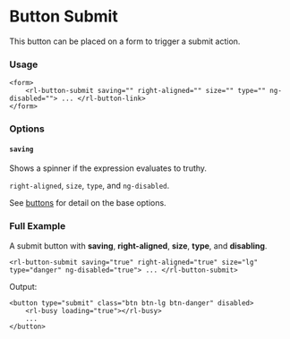 # Button Submit
This button can be placed on a form to trigger a submit action.

### Usage
```
<form>
	<rl-button-submit saving="" right-aligned="" size="" type="" ng-disabled=""> ... </rl-button-link>
</form>
```
### Options

#### `saving`

Shows a spinner if the expression evaluates to truthy.

`right-aligned`, `size`, `type`, and `ng-disabled`.

See [buttons](../buttons.md) for detail on the base options.

### Full Example
A submit button with **saving**, **right-aligned**, **size**, **type**, and **disabling**.
```
<rl-button-submit saving="true" right-aligned="true" size="lg" type="danger" ng-disabled="true"> ... </rl-button-submit>
```
Output:
```
<button type="submit" class="btn btn-lg btn-danger" disabled>
	<rl-busy loading="true"></rl-busy>
	...
</button>
```